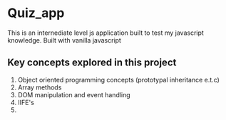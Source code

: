 # Quiz_app
This is an internediate level js application built to test my javascript knowledge. Built with vanilla javascript

## Key concepts explored in this project
1. Object oriented programming concepts (prototypal inheritance e.t.c)
2. Array methods
3. DOM manipulation and event handling
4. IIFE's
5. 
